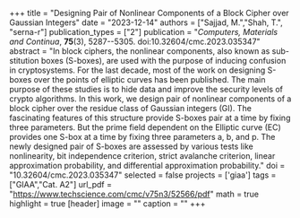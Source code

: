 +++
title = "Designing Pair of Nonlinear Components of a Block Cipher over Gaussian Integers"
date = "2023-12-14"
authors = ["Sajjad, M.","Shah, T.", "serna-r"]
publication_types = ["2"]
publication = "*Computers, Materials and Continua*, **75**(3), 5287--5305. doi:10.32604/cmc.2023.035347"
abstract = "In block ciphers, the nonlinear components, also known as sub- stitution boxes (S-boxes), are used with the purpose of inducing confusion in cryptosystems. For the last decade, most of the work on designing S-boxes over the points of elliptic curves has been published. The main purpose of these studies is to hide data and improve the security levels of crypto algorithms. In this work, we design pair of nonlinear components of a block cipher over the residue class of Gaussian integers (GI). The fascinating features of this structure provide S-boxes pair at a time by fixing three parameters. But the prime field dependent on the Elliptic curve (EC) provides one S-box at a time by fixing three parameters a, b, and p. The newly designed pair of S-boxes are assessed by various tests like nonlinearity, bit independence criterion, strict avalanche criterion, linear approximation probability, and differential approximation probability."
doi = "10.32604/cmc.2023.035347"
selected = false
projects = ['giaa']
tags = ["GIAA","Cat. A2"]
url_pdf = "https://www.techscience.com/cmc/v75n3/52566/pdf"
math = true
highlight = true
[header]
image = ""
caption = ""
+++
